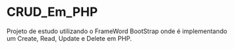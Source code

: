 # CRUD_Em_PHP
Projeto de estudo utilizando o FrameWord BootStrap onde é implementando um Create, Read, Update e Delete em PHP.
